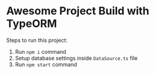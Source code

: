 # Awesome Project Build with TypeORM

Steps to run this project:

1. Run `npm i` command
2. Setup database settings inside `DataSource.ts` file
3. Run `npm start` command
